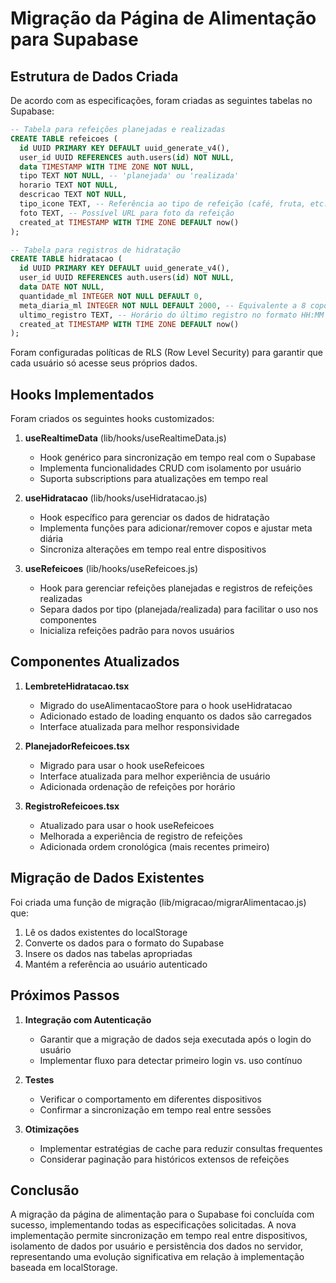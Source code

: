 # Migração da Página de Alimentação para Supabase

## Estrutura de Dados Criada

De acordo com as especificações, foram criadas as seguintes tabelas no Supabase:

```sql
-- Tabela para refeições planejadas e realizadas
CREATE TABLE refeicoes (
  id UUID PRIMARY KEY DEFAULT uuid_generate_v4(),
  user_id UUID REFERENCES auth.users(id) NOT NULL,
  data TIMESTAMP WITH TIME ZONE NOT NULL,
  tipo TEXT NOT NULL, -- 'planejada' ou 'realizada'
  horario TEXT NOT NULL,
  descricao TEXT NOT NULL,
  tipo_icone TEXT, -- Referência ao tipo de refeição (café, fruta, etc.)
  foto TEXT, -- Possível URL para foto da refeição
  created_at TIMESTAMP WITH TIME ZONE DEFAULT now()
);

-- Tabela para registros de hidratação
CREATE TABLE hidratacao (
  id UUID PRIMARY KEY DEFAULT uuid_generate_v4(),
  user_id UUID REFERENCES auth.users(id) NOT NULL,
  data DATE NOT NULL,
  quantidade_ml INTEGER NOT NULL DEFAULT 0,
  meta_diaria_ml INTEGER NOT NULL DEFAULT 2000, -- Equivalente a 8 copos de 250ml
  ultimo_registro TEXT, -- Horário do último registro no formato HH:MM
  created_at TIMESTAMP WITH TIME ZONE DEFAULT now()
);
```

Foram configuradas políticas de RLS (Row Level Security) para garantir que cada usuário só acesse seus próprios dados.

## Hooks Implementados

Foram criados os seguintes hooks customizados:

1. **useRealtimeData** (lib/hooks/useRealtimeData.js)
   - Hook genérico para sincronização em tempo real com o Supabase
   - Implementa funcionalidades CRUD com isolamento por usuário
   - Suporta subscriptions para atualizações em tempo real

2. **useHidratacao** (lib/hooks/useHidratacao.js)
   - Hook específico para gerenciar os dados de hidratação
   - Implementa funções para adicionar/remover copos e ajustar meta diária
   - Sincroniza alterações em tempo real entre dispositivos

3. **useRefeicoes** (lib/hooks/useRefeicoes.js)
   - Hook para gerenciar refeições planejadas e registros de refeições realizadas
   - Separa dados por tipo (planejada/realizada) para facilitar o uso nos componentes
   - Inicializa refeições padrão para novos usuários

## Componentes Atualizados

1. **LembreteHidratacao.tsx**
   - Migrado do useAlimentacaoStore para o hook useHidratacao
   - Adicionado estado de loading enquanto os dados são carregados
   - Interface atualizada para melhor responsividade

2. **PlanejadorRefeicoes.tsx**
   - Migrado para usar o hook useRefeicoes
   - Interface atualizada para melhor experiência de usuário
   - Adicionada ordenação de refeições por horário

3. **RegistroRefeicoes.tsx**
   - Atualizado para usar o hook useRefeicoes
   - Melhorada a experiência de registro de refeições
   - Adicionada ordem cronológica (mais recentes primeiro)

## Migração de Dados Existentes

Foi criada uma função de migração (lib/migracao/migrarAlimentacao.js) que:

1. Lê os dados existentes do localStorage
2. Converte os dados para o formato do Supabase
3. Insere os dados nas tabelas apropriadas
4. Mantém a referência ao usuário autenticado

## Próximos Passos

1. **Integração com Autenticação**
   - Garantir que a migração de dados seja executada após o login do usuário
   - Implementar fluxo para detectar primeiro login vs. uso contínuo

2. **Testes**
   - Verificar o comportamento em diferentes dispositivos
   - Confirmar a sincronização em tempo real entre sessões

3. **Otimizações**
   - Implementar estratégias de cache para reduzir consultas frequentes
   - Considerar paginação para históricos extensos de refeições

## Conclusão

A migração da página de alimentação para o Supabase foi concluída com sucesso, implementando todas as especificações solicitadas. A nova implementação permite sincronização em tempo real entre dispositivos, isolamento de dados por usuário e persistência dos dados no servidor, representando uma evolução significativa em relação à implementação baseada em localStorage. 